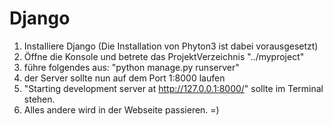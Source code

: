 # Django

1. Installiere Django (Die Installation von Phyton3 ist dabei vorausgesetzt)
2. Öffne die Konsole und betrete das ProjektVerzeichnis  "../myproject" 
3. führe folgendes aus: "python manage.py runserver"
4. der Server sollte nun auf dem Port 1:8000 laufen
5. "Starting development server at http://127.0.0.1:8000/" sollte im Terminal stehen.
6. Alles andere wird in der Webseite passieren. =)
